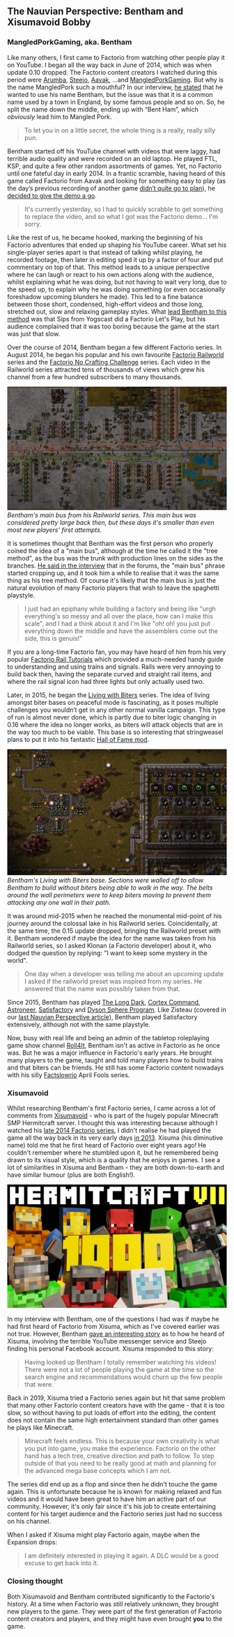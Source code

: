## The Nauvian Perspective: Bentham and Xisumavoid <author>Bobby</author>

### MangledPorkGaming, aka. Bentham

Like many others, I first came to Factorio from watching other people play it on YouTube. I began all the way back in June of 2014, which was when update 0.10 dropped. The Factorio content creators I watched during this period were [Arumba](https://www.youtube.com/user/arumba07), [Steejo](https://www.youtube.com/user/RotNSteejo), [Aavak](https://www.youtube.com/user/Aavak), ...and [MangledPorkGaming](https://www.youtube.com/c/MangledPork/featured). But why is the name MangledPork such a mouthful? In our interview, [he stated](./Bent-Ham.mp3) that he wanted to use his name Bentham, but the issue was that it is a common name used by a town in England, by some famous people and so on. So, he split the name down the middle, ending up with “Bent Ham”, which *obviously* lead him to Mangled Pork.

> To let you in on a little secret, the whole thing is a really, really silly pun.

Bentham started off his YouTube channel with videos that were laggy, had terrible audio quality and were recorded on an old laptop. He played FTL, KSP, and quite a few other random assortments of games. Yet, no Factorio until one fateful day in early 2014. In a frantic scramble, having heard of this game called Factorio from Aavak and looking for something easy to play (as the day’s previous recording of another game [didn’t quite go to plan](How-Factorio-Began.mp4)), he [decided to give the demo a go](https://youtu.be/honPGJNoDI4).

> It's currently yesterday, so I had to quickly scrabble to get something to replace the video, and so what I got was the Factorio demo... I'm sorry.

Like the rest of us, he became hooked, marking the beginning of his Factorio adventures that ended up shaping his YouTube career. What set his single-player series apart is that instead of talking whilst playing, he recorded footage, then later in editing sped it up by a factor of four and put commentary on top of that. This method leads to a unique perspective where he can laugh or react to his own actions along with the audience, whilst explaining what he was doing, but not having to wait very long, due to the speed up, to explain why he was doing something (or even occasionally foreshadow upcoming blunders he made). This led to a fine balance between those short, condensed, high-effort videos and those long, stretched out, slow and relaxing gameplay styles. What [lead Bentham to this method](./Sips-Lets-Play.mp3) was that Sips from Yogscast did a Factorio Let's Play, but his audience complained that it was too boring because the game at the start was just that slow.

Over the course of 2014, Bentham began a few different Factorio series. In August 2014, he began his popular and his own favourite [Factorio Railworld](https://www.youtube.com/watch?v=aw9zgzrF2DY&list=PLOx2-nvzE_ZI69s1psHkAdeH2_uNmP9rg&index=1) series and the [Factorio No Crafting Challenge](https://www.youtube.com/watch?v=FTszEGCARW4&list=PLOx2-nvzE_ZKIrTTzJ5etReO2iFeo_WIp) series. Each video in the Railworld series attracted tens of thousands of views which grew his channel from a few hundred subscribers to many thousands.

![Railworld Mainbus](media/Railworld-Mainbus.jpg)
*Bentham's main bus from his Railworld series. This main bus was considered pretty large back then, but these days it's smaller than even most new players' first attempts.*

It is sometimes thought that Bentham was the first person who properly coined the idea of a "main bus", although at the time he called it the "tree method", as the bus was the trunk with production lines on the sides as the branches. [He said in the interview](./Tree-Method.mp3) that in the forums, the "main bus" phrase started cropping up, and it took him a while to realise that it was the same thing as his tree method. Of course it's likely that the main bus is just the natural evolution of many Factorio players that wish to leave the spaghetti playstyle.

> I just had an epiphany while building a factory and being like "urgh everything's so messy and all over the place, how can I make this scale", and I had a think about it and I'm like "oh! oh! you just put everything down the middle and have the assemblers come out the side, this is genuis!"

If you are a long-time Factorio fan, you may have heard of him from his very popular [Factorio Rail Tutorials](https://youtu.be/XSGYSbEPpbM) which provided a much-needed handy guide to understanding and using trains and signals. Rails were very annoying to build back then, having the separate curved and straight rail items, and where the rail signal icon had three lights but only actually used two.

Later, in 2015, he began the [Living with Biters](https://www.youtube.com/watch?v=83KSIH4dJg8&list=PLOx2-nvzE_ZJXS1sQDUzWtvBLn9ZPyUXk) series. The idea of living amongst biter bases on peaceful mode is fascinating, as it poses multiple challenges you wouldn’t get in any other normal vanilla campaign. This type of run is almost never done, which is partly due to biter logic changing in 0.16 where the idea no longer works, as biters will attack objects that are in the way too much to be viable. This base is so interesting that stringweasel plans to put it into his fantastic [Hall of Fame mod](https://mods.factorio.com/mod/HallOfFame).

![Living with Biters Base](media/Living-With-Biters-Base.jpg)
*Bentham's Living with Biters base. Sections were walled off to allow Bentham to build without biters being able to walk in the way. The belts around the wall perimeters were to keep biters moving to prevent them attacking any one wall in their path.*

It was around mid-2015 when he reached the monumental mid-point of his journey around the colossal lake in his Railworld series. Coincidentally, at the same time, the 0.15 update dropped, bringing the Railworld preset with it. Bentham wondered if maybe the idea for the name was taken from his Railworld series, so I asked Klonan (a Factorio developer) about it, who dodged the question by replying: "I want to keep some mystery in the world".

> One day when a developer was telling me about an upcoming update I asked if the railworld preset was inspired from my series. He answered that the name was possibly taken from that.

Since 2015, Bentham has played [The Long Dark](https://www.youtube.com/watch?v=YPm-CEp4jYk&list=PLOx2-nvzE_ZLpGM2O2VIET2zT_Cu9WaSS), [Cortex Command](https://www.youtube.com/watch?v=fZZmMlNR_GU&list=PLOx2-nvzE_ZKub2IB8ksP7-SZ6j7FLkU8), [Astroneer](https://www.youtube.com/watch?v=nt2SCXqh-d0&list=PLOx2-nvzE_ZL_FIlc9y9s2JodKExG6_Uc), [Satisfactory](https://www.youtube.com/watch?v=lVMNn4VDOVU&list=PLOx2-nvzE_ZJfc-WhE42WNaOusForSHeA) and [Dyson Sphere Program](https://www.youtube.com/watch?v=ElFjOPyrlts&list=PLOx2-nvzE_ZLGjohS04LpsagHgRK31iON). Like Zisteau (covered in our [last Nauvian Perspective article](https://alt-f4.blog/ALTF4-30/)), Bentham played Satisfactory extensively, although not with the same playstyle.

Now, busy with real life and being an admin of the tabletop roleplaying game show channel [Roll4It](https://www.youtube.com/channel/UCifkjVaOOT5VxraQpYUwL6A), Bentham isn't as active in Factorio as he once was. But he was a major influence in Factorio's early years. He brought many players to the game, taught and told many players how to build trains and that biters can be friends. He still has some Factorio content nowadays with his silly [Factslowrio](https://www.youtube.com/watch?v=X388d9waOEg&list=PLOx2-nvzE_ZJGpYLwW3vJSAKqVhECOsz-) April Fools series.

### Xisumavoid

Whilst researching Bentham's first Factorio series, I came across a lot of comments from [Xisumavoid](https://www.youtube.com/c/XisumavoidMC/featured) - who is part of the hugely popular Minecraft SMP Hermitcraft server. I thought this was interesting because although I watched his [late 2014 Factorio series](https://www.youtube.com/watch?v=lKdAhv_LkLM&list=PL7VmhWGNRxKjVgYaRnIMZz31i1F9rNUBL&index=1), I didn't realise he had played the game all the way back in its very early days [in 2013](https://www.youtube.com/watch?v=ga-y3rXzVeo&list=PL7VmhWGNRxKjKohJTh9utStd3XdLN0q6h). Xisuma (his diminutive name) told me that he first heard of Factorio over eight years ago! He couldn't remember where he stumbled upon it, but he remembered being drawn to its visual style, which is a quality that he enjoys in games. I see a lot of similarities in Xisuma and Bentham - they are both down-to-earth and have similar humour (plus are both English!).

![Xisuma reaches 1000 Hermitcraft episodes](media/Ep-1000.jpg)

In my interview with Bentham, one of the questions I had was if maybe he had first heard of Factorio from Xisuma, which as I've covered earlier was not true. However, Bentham [gave an interesting story](./Youtube-Messenger-Bad.mp3) as to how he heard of Xisuma, involving the terrible YouTube messenger service and Steejo finding his personal Facebook account. Xisuma responded to this story:

> Having looked up Bentham I totally remember watching his videos! There were not a lot of people playing the game at the time so the search engine and recommendations would churn up the few people that were.

Back in 2019, Xisuma tried a Factorio series again but hit that same problem that many other Factorio content creators have with the game - that it is too slow, so without having to put loads of effort into the editing, the content does not contain the same high entertainment standard than other games he plays like Minecraft.

> Minecraft feels endless. This is because your own creativity is what you put into game, you make the experience. Factorio on the other hand has a tech tree, creative direction and path to follow. To step outside of that you need to be really good at math and planning for the advanced mega base concepts which I am not.

The series did end up as a flop and since then he didn't touche the game again. This is unfortunate because he is known for making relaxed and fun videos and it would have been great to have him an active part of our community. However, it's only fair since it's his job to create entertaining content for his target audience and the Factorio series just had no success on his channel.

When I asked if Xisuma might play Factorio again, maybe when the Expansion drops:

> I am definitely interested in playing it again. A DLC would be a good excuse to get back into it.

### Closing thought

Both Xisumavoid and Bentham contributed significantly to the Factorio's history. At a time when Factorio was still relatively unknown, they brought new players to the game. They were part of the first generation of Factorio content creators and players, and they might have even brought **you** to the game.
